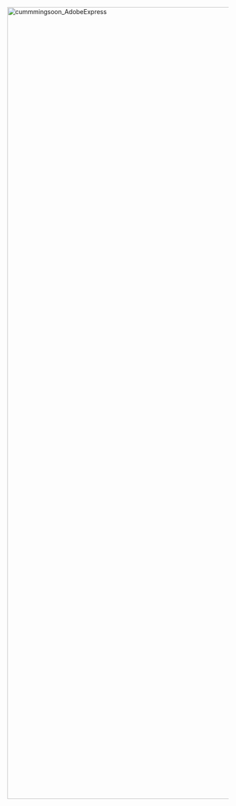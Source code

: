 
 <img src="https://user-images.githubusercontent.com/104802586/216566263-e75af59b-ed9a-4efa-b89d-08ab67d7b6ce.gif"
          alt="cummmingsoon_AdobeExpress" 
          width="1800">
